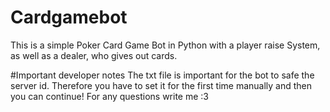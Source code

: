 # Cardgamebot
This is a simple Poker Card Game Bot in Python with a player raise System, as well as a dealer, who gives out cards.

#Important developer notes
The txt file is important for the bot to safe the server id. Therefore you have to set it for the first time manually and then you can continue!
For any questions write me :3
